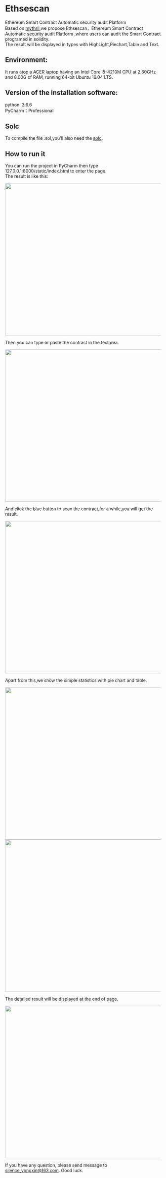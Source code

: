 # Ethsescan
Ethereum Smart Contract Automatic security audit Platform<br>
Based on [mythril](https://github.com/ConsenSys/mythril),we propose Ethsescan，Ethereum Smart Contract Automatic security audit Platform ,where users can audit the Smart Contract programed in solidity.<br>
The result will be displayed in types with HighLight,Piechart,Table and Text.

## Environment:
It runs atop a ACER laptop having an Intel Core i5-4210M CPU at 2.60GHz and 8.00G of RAM, running 64-bit Ubuntu 16.04 LTS.

## Version of the installation software:
python: 3.6.6<br>
PyCharm：Professional

## Solc
To compile the file .sol,you'll also need the [solc](https://solidity.readthedocs.io/en/v0.4.21/installing-solidity.html#binary-packages).

## How to run it
You can run the project in PyCharm then type 127.0.0.1:8000/static/index.html to enter the page.<br>
The result is like this:<br>
<div align=center><img width="871" height="492" src="https://github.com/Silence-zyx/Ethsescan/blob/master/Index.png"/></div>

Then you can type or paste the contract in the textarea.<br>
<div align=center><img width="871" height="492" src="https://github.com/Silence-zyx/Ethsescan/blob/master/PutContract.png"/></div>

And click the blue button to scan the contract,for a while,you will get the result.<br>
<div align=center><img width="871" height="492" src="https://github.com/Silence-zyx/Ethsescan/blob/master/HighLight.png"/></div>

Apart from this,we show the simple statistics with pie chart and table.<br>
<div align=center><img width="871" height="492" src="https://github.com/Silence-zyx/Ethsescan/blob/master/ResultInPieChart.png"/></div>

<div align=center><img width="871" height="492" src="https://github.com/Silence-zyx/Ethsescan/blob/master/ResultInTable.png"/></div>

The detailed result will be displayed at the end of page.<br>
<div align=center><img width="871" height="492" src="https://github.com/Silence-zyx/Ethsescan/blob/master/ResultInText.png"/></div>

If you have any question, please send message to silence_yongxin@163.com. Good luck. 
